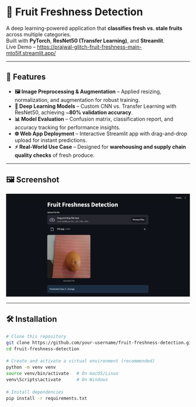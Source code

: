 # 🍎 Fruit Freshness Detection  

A deep learning-powered application that **classifies fresh vs. stale fruits** across multiple categories.  
Built with **PyTorch**, **ResNet50 (Transfer Learning)**, and **Streamlit**.  
Live Demo – https://prajwal-glitch-fruit-freshness-main-mto5lf.streamlit.app/

---

## 🚀 Features  

- **🖼️ Image Preprocessing & Augmentation** – Applied resizing, normalization, and augmentation for robust training.  
- **🧠 Deep Learning Models** – Custom CNN vs. Transfer Learning with ResNet50, achieving ~**80% validation accuracy**.  
- **📊 Model Evaluation** – Confusion matrix, classification report, and accuracy tracking for performance insights.  
- **🌐 Web App Deployment** – Interactive Streamlit app with drag-and-drop upload for instant predictions.  
- **⚡ Real-World Use Case** – Designed for **warehousing and supply chain quality checks** of fresh produce.  

---

## 🖼️ Screenshot  

![Screenshot Placeholder](assets/demo_app.png)  

---

## 🛠️ Installation  

```bash
# Clone this repository
git clone https://github.com/your-username/fruit-freshness-detection.git
cd fruit-freshness-detection

# Create and activate a virtual environment (recommended)
python -m venv venv
source venv/bin/activate   # On macOS/Linux
venv\Scripts\activate      # On Windows

# Install dependencies
pip install -r requirements.txt
